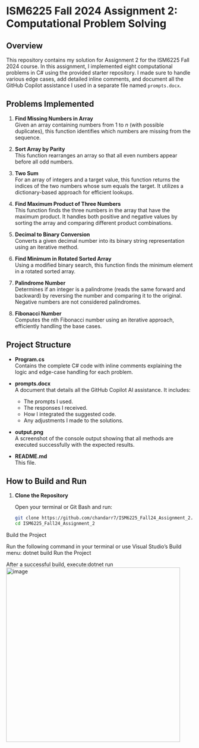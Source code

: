 # ISM6225 Fall 2024 Assignment 2: Computational Problem Solving

## Overview

This repository contains my solution for Assignment 2 for the ISM6225 Fall 2024 course. In this assignment, I implemented eight computational problems in C# using the provided starter repository. I made sure to handle various edge cases, add detailed inline comments, and document all the GitHub Copilot assistance I used in a separate file named `prompts.docx`.

## Problems Implemented

1. **Find Missing Numbers in Array**  
   Given an array containing numbers from 1 to *n* (with possible duplicates), this function identifies which numbers are missing from the sequence.

2. **Sort Array by Parity**  
   This function rearranges an array so that all even numbers appear before all odd numbers.

3. **Two Sum**  
   For an array of integers and a target value, this function returns the indices of the two numbers whose sum equals the target. It utilizes a dictionary-based approach for efficient lookups.

4. **Find Maximum Product of Three Numbers**  
   This function finds the three numbers in the array that have the maximum product. It handles both positive and negative values by sorting the array and comparing different product combinations.

5. **Decimal to Binary Conversion**  
   Converts a given decimal number into its binary string representation using an iterative method.

6. **Find Minimum in Rotated Sorted Array**  
   Using a modified binary search, this function finds the minimum element in a rotated sorted array.

7. **Palindrome Number**  
   Determines if an integer is a palindrome (reads the same forward and backward) by reversing the number and comparing it to the original. Negative numbers are not considered palindromes.

8. **Fibonacci Number**  
   Computes the nth Fibonacci number using an iterative approach, efficiently handling the base cases.

## Project Structure

- **Program.cs**  
  Contains the complete C# code with inline comments explaining the logic and edge-case handling for each problem.

- **prompts.docx**  
  A document that details all the GitHub Copilot AI assistance. It includes:
  - The prompts I used.
  - The responses I received.
  - How I integrated the suggested code.
  - Any adjustments I made to the solutions.

- **output.png**  
  A screenshot of the console output showing that all methods are executed successfully with the expected results.

- **README.md**  
  This file.

## How to Build and Run

1. **Clone the Repository**

   Open your terminal or Git Bash and run:

   ```bash
   git clone https://github.com/chandarr7/ISM6225_Fall24_Assignment_2.git
   cd ISM6225_Fall24_Assignment_2
Build the Project

Run the following command in your terminal or use Visual Studio’s Build menu:
dotnet build
Run the Project

After a successful build, execute:dotnet run
<img width="468" alt="image" src="https://github.com/user-attachments/assets/0ae33dd0-2bc0-4aed-830e-5841d26d2f64" />

